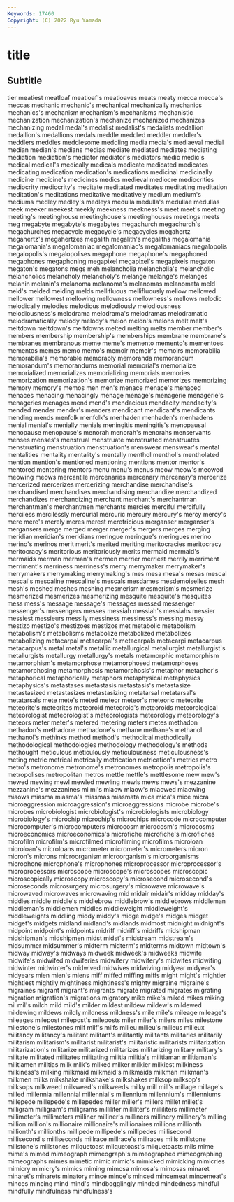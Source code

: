```yaml
---
Keywords: 17460
Copyright: (C) 2022 Ryu Yamada
---
```



# title

## Subtitle
tier meatiest meatloaf meatloaf's meatloaves meats meaty mecca
mecca's meccas mechanic mechanic's mechanical mechanically mechanics mechanics's mechanism mechanism's
mechanisms mechanistic mechanization mechanization's mechanize mechanized mechanizes mechanizing medal medal's
medalist medalist's medalists medallion medallion's medallions medals meddle meddled meddler
meddler's meddlers meddles meddlesome meddling media media's mediaeval medial median
median's medians medias mediate mediated mediates mediating mediation mediation's mediator
mediator's mediators medic medic's medical medical's medically medicals medicate medicated
medicates medicating medication medication's medications medicinal medicinally medicine medicine's medicines
medics medieval mediocre mediocrities mediocrity mediocrity's meditate meditated meditates meditating
meditation meditation's meditations meditative meditatively medium medium's mediums medley medley's
medleys medulla medulla's medullae medullas meek meeker meekest meekly meekness
meekness's meet meet's meeting meeting's meetinghouse meetinghouse's meetinghouses meetings meets
meg megabyte megabyte's megabytes megachurch megachurch's megachurches megacycle megacycle's megacycles
megahertz megahertz's megahertzes megalith megalith's megaliths megalomania megalomania's megalomaniac megalomaniac's
megalomaniacs megalopolis megalopolis's megalopolises megaphone megaphone's megaphoned megaphones megaphoning megapixel
megapixel's megapixels megaton megaton's megatons megs meh melancholia melancholia's melancholic
melancholics melancholy melancholy's melange melange's melanges melanin melanin's melanoma melanoma's
melanomas melanomata meld meld's melded melding melds mellifluous mellifluously mellow
mellowed mellower mellowest mellowing mellowness mellowness's mellows melodic melodically melodies
melodious melodiously melodiousness melodiousness's melodrama melodrama's melodramas melodramatic melodramatically melody
melody's melon melon's melons melt melt's meltdown meltdown's meltdowns melted
melting melts member member's members membership membership's memberships membrane membrane's
membranes membranous meme meme's memento memento's mementoes mementos memes memo
memo's memoir memoir's memoirs memorabilia memorabilia's memorable memorably memoranda memorandum
memorandum's memorandums memorial memorial's memorialize memorialized memorializes memorializing memorials memories
memorization memorization's memorize memorized memorizes memorizing memory memory's memos men
men's menace menace's menaced menaces menacing menacingly menage menage's menagerie
menagerie's menageries menages mend mend's mendacious mendacity mendacity's mended mender
mender's menders mendicant mendicant's mendicants mending mends menfolk menfolk's menhaden
menhaden's menhadens menial menial's menially menials meningitis meningitis's menopausal menopause
menopause's menorah menorah's menorahs menservants menses menses's menstrual menstruate menstruated
menstruates menstruating menstruation menstruation's menswear menswear's mental mentalities mentality mentality's
mentally menthol menthol's mentholated mention mention's mentioned mentioning mentions mentor
mentor's mentored mentoring mentors menu menu's menus meow meow's meowed
meowing meows mercantile mercenaries mercenary mercenary's mercerize mercerized mercerizes mercerizing
merchandise merchandise's merchandised merchandises merchandising merchandize merchandized merchandizes merchandizing merchant
merchant's merchantman merchantman's merchantmen merchants mercies merciful mercifully merciless mercilessly
mercurial mercuric mercury mercury's mercy mercy's mere mere's merely meres
merest meretricious merganser merganser's mergansers merge merged merger merger's mergers
merges merging meridian meridian's meridians meringue meringue's meringues merino merino's
merinos merit merit's merited meriting meritocracies meritocracy meritocracy's meritorious meritoriously
merits mermaid mermaid's mermaids merman merman's mermen merrier merriest merrily
merriment merriment's merriness merriness's merry merrymaker merrymaker's merrymakers merrymaking merrymaking's
mes mesa mesa's mesas mescal mescal's mescaline mescaline's mescals mesdames
mesdemoiselles mesh mesh's meshed meshes meshing mesmerism mesmerism's mesmerize mesmerized
mesmerizes mesmerizing mesquite mesquite's mesquites mess mess's message message's messages
messed messenger messenger's messengers messes messiah messiah's messiahs messier messiest
messieurs messily messiness messiness's messing messy mestizo mestizo's mestizoes mestizos
met metabolic metabolism metabolism's metabolisms metabolize metabolized metabolizes metabolizing metacarpal
metacarpal's metacarpals metacarpi metacarpus metacarpus's metal metal's metallic metallurgical metallurgist
metallurgist's metallurgists metallurgy metallurgy's metals metamorphic metamorphism metamorphism's metamorphose metamorphosed
metamorphoses metamorphosing metamorphosis metamorphosis's metaphor metaphor's metaphorical metaphorically metaphors metaphysical
metaphysics metaphysics's metastases metastasis metastasis's metastasize metastasized metastasizes metastasizing metatarsal
metatarsal's metatarsals mete mete's meted meteor meteor's meteoric meteorite meteorite's
meteorites meteoroid meteoroid's meteoroids meteorological meteorologist meteorologist's meteorologists meteorology meteorology's
meteors meter meter's metered metering meters metes methadon methadon's methadone
methadone's methane methane's methanol methanol's methinks method method's methodical methodically
methodological methodologies methodology methodology's methods methought meticulous meticulously meticulousness meticulousness's
meting metric metrical metrically metrication metrication's metrics metro metro's metronome
metronome's metronomes metropolis metropolis's metropolises metropolitan metros mettle mettle's mettlesome
mew mew's mewed mewing mewl mewled mewling mewls mews mews's
mezzanine mezzanine's mezzanines mi mi's miaow miaow's miaowed miaowing miaows
miasma miasma's miasmas miasmata mica mica's mice micra microaggression microaggression's
microaggressions microbe microbe's microbes microbiologist microbiologist's microbiologists microbiology microbiology's microchip
microchip's microchips microcode microcomputer microcomputer's microcomputers microcosm microcosm's microcosms microeconomics
microeconomics's microfiche microfiche's microfiches microfilm microfilm's microfilmed microfilming microfilms microloan
microloan's microloans micrometer micrometer's micrometers micron micron's microns microorganism microorganism's
microorganisms microphone microphone's microphones microprocessor microprocessor's microprocessors microscope microscope's microscopes
microscopic microscopically microscopy microscopy's microsecond microsecond's microseconds microsurgery microsurgery's microwave
microwave's microwaved microwaves microwaving mid midair midair's midday midday's middies
middle middle's middlebrow middlebrow's middlebrows middleman middleman's middlemen middles middleweight
middleweight's middleweights middling middy middy's midge midge's midges midget midget's
midgets midland midland's midlands midmost midnight midnight's midpoint midpoint's midpoints
midriff midriff's midriffs midshipman midshipman's midshipmen midst midst's midstream midstream's
midsummer midsummer's midterm midterm's midterms midtown midtown's midway midway's midways
midweek midweek's midweeks midwife midwife's midwifed midwiferies midwifery midwifery's midwifes
midwifing midwinter midwinter's midwived midwives midwiving midyear midyear's midyears mien
mien's miens miff miffed miffing miffs might might's mightier mightiest
mightily mightiness mightiness's mighty migraine migraine's migraines migrant migrant's migrants
migrate migrated migrates migrating migration migration's migrations migratory mike mike's
miked mikes miking mil mil's milch mild mild's milder mildest
mildew mildew's mildewed mildewing mildews mildly mildness mildness's mile mile's
mileage mileage's mileages milepost milepost's mileposts miler miler's milers miles
milestone milestone's milestones milf milf's milfs milieu milieu's milieus milieux
militancy militancy's militant militant's militantly militants militaries militarily militarism militarism's
militarist militarist's militaristic militarists militarization militarization's militarize militarized militarizes militarizing
military military's militate militated militates militating militia militia's militiaman militiaman's
militiamen militias milk milk's milked milker milkier milkiest milkiness milkiness's
milking milkmaid milkmaid's milkmaids milkman milkman's milkmen milks milkshake milkshake's
milkshakes milksop milksop's milksops milkweed milkweed's milkweeds milky mill mill's
millage millage's milled millennia millennial millennial's millennium millennium's millenniums millepede
millepede's millepedes miller miller's millers millet millet's milligram milligram's milligrams
milliliter milliliter's milliliters millimeter millimeter's millimeters milliner milliner's milliners millinery
millinery's milling million million's millionaire millionaire's millionaires millions millionth millionth's
millionths millipede millipede's millipedes millisecond millisecond's milliseconds millrace millrace's millraces
mills millstone millstone's millstones milquetoast milquetoast's milquetoasts mils mime mime's
mimed mimeograph mimeograph's mimeographed mimeographing mimeographs mimes mimetic mimic mimic's
mimicked mimicking mimicries mimicry mimicry's mimics miming mimosa mimosa's mimosas
minaret minaret's minarets minatory mince mince's minced mincemeat mincemeat's minces
mincing mind mind's mindbogglingly minded mindedness mindful mindfully mindfulness mindfulness's

